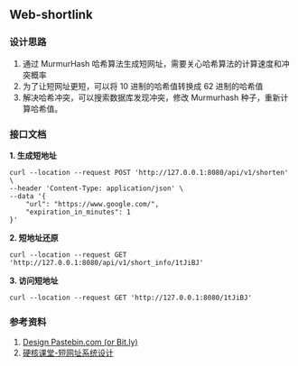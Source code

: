 ## Web-shortlink

### 设计思路

1. 通过 MurmurHash 哈希算法生成短网址，需要关心哈希算法的计算速度和冲突概率
2. 为了让短网址更短，可以将 10 进制的哈希值转换成 62 进制的哈希值
3. 解决哈希冲突，可以搜索数据库发现冲突，修改 Murmurhash 种子，重新计算哈希值。

### 接口文档

**1. 生成短地址**

```shell
curl --location --request POST 'http://127.0.0.1:8080/api/v1/shorten' \
--header 'Content-Type: application/json' \
--data '{
    "url": "https://www.google.com/",
    "expiration_in_minutes": 1
}'
```

**2. 短地址还原**

```shell
curl --location --request GET 'http://127.0.0.1:8080/api/v1/short_info/1tJiBJ'
```

**3. 访问短地址**

```shell
curl --location --request GET 'http://127.0.0.1:8080/1tJiBJ'
```

### 参考资料

1. [Design Pastebin.com (or Bit.ly)](https://github.com/ZuoFuhong/system-design-primer/blob/master/solutions/system_design/pastebin/README.md)
2. [硬核课堂-短网址系统设计](https://www.bilibili.com/video/BV1UB4y1s7iZ)
